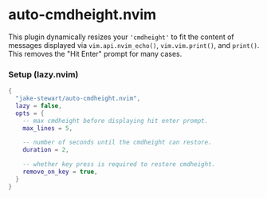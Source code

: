 # auto-cmdheight.nvim

This plugin dynamically resizes your `'cmdheight'` to fit the content of
messages displayed via `vim.api.nvim_echo()`, `vim.vim.print()`, and `print()`.
This removes the "Hit Enter" prompt for many cases.

### Setup (lazy.nvim)

```lua
{
  "jake-stewart/auto-cmdheight.nvim",
  lazy = false,
  opts = {
    -- max cmdheight before displaying hit enter prompt.
    max_lines = 5,

    -- number of seconds until the cmdheight can restore.
    duration = 2,

    -- whether key press is required to restore cmdheight.
    remove_on_key = true,
  }
}
```

